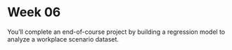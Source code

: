 # Week 06

You’ll complete an end-of-course project by building a regression model to analyze a workplace scenario dataset.
